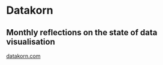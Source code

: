 # Datakorn
## Monthly reflections on the state of data visualisation

[datakorn.com](https://datakorn.com)